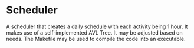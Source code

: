 # Scheduler
A scheduler that creates a daily schedule with each activity being 1 hour. It makes use of a self-implemented AVL Tree. It may be adjusted based on needs. The Makefile may be used to compile the code into an executable.
